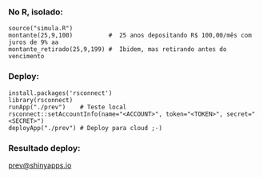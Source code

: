 ### No R, isolado:
```
source("simula.R")
montante(25,9,100)          #  25 anos depositando R$ 100,00/mês com juros de 9% aa
montante_retirado(25,9,199) #  Ibidem, mas retirando antes do vencimento
```

### Deploy:
```
install.packages('rsconnect')
library(rsconnect)
runApp("./prev")    # Teste local
rsconnect::setAccountInfo(name="<ACCOUNT>", token="<TOKEN>", secret="<SECRET>")
deployApp("./prev") # Deploy para cloud ;-)
```

### Resultado deploy:
[prev@shinyapps.io](https://gromero.shinyapps.io/r_files/)
